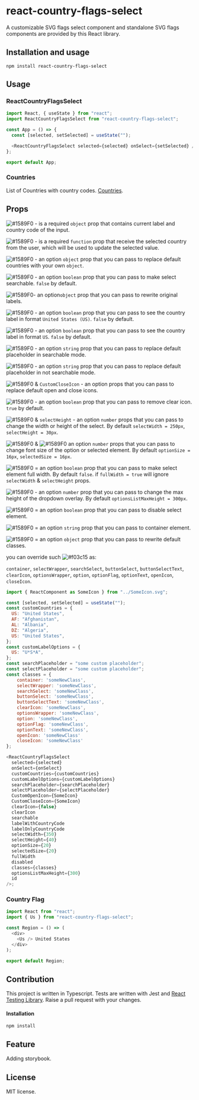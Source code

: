 # react-country-flags-select

A customizable SVG flags select component and standalone SVG flags components are provided by this React library.

## Installation and usage

```
npm install react-country-flags-select
```

## Usage

### ReactCountryFlagsSelect

```javascript
import React, { useState } from "react";
import ReactCountryFlagsSelect from "react-country-flags-select";

const App = () => {
  const [selected, setSelected] = useState("");

  <ReactCountryFlagsSelect selected={selected} onSelect={setSelected} />;
};

export default App;
```

### Countries

List of Countries with country codes. [Countries](https://github.com/Kost927/react-country-flags-select/blob/main/src/utils/countries.ts).

## Props

![#1589F0](selected) - is a required `object` prop that contains current label and country code of the input.
</br>

![#1589F0](onSelect) - is a required `function` prop that receive the selected country from the user, which will be used to update the selected value.
</br>

![#1589F0](customCountries) - an option `object` prop that you can pass to replace default countries with your own `object`.
</br>

![#1589F0](searchable) - an option `boolean` prop that you can pass to make select searchable. `false` by default.
</br>

![#1589F0](customLabelOptions)- an option`object` prop that you can pass to rewrite original labels.
</br>

![#1589F0](labelWithCountryCode) - an option `boolean` prop that you can pass to see the country label in format `United States (US)`. `false` by default.
</br>

![#1589F0](labelOnlyCountryCode) - an option `boolean` prop that you can pass to see the country label in format `US`. `false` by default.
</br>

![#1589F0](searchPlaceholder) - an option `string` prop that you can pass to replace default placeholder in searchable mode.
</br>

![#1589F0](selectPlaceholder) - an option `string` prop that you can pass to replace default placeholder in not searchable mode.
</br>

![#1589F0](CustomOpenIcon) & `CustomCloseIcon` - an option props that you can pass to replace default open and close icons.
</br>

![#1589F0](clearIcon) - an option `boolean` prop that you can pass to remove clear icon. `true` by default.
</br>

![#1589F0](selectWidth) & `selectHeight` - an option `number` props that you can pass to change the width or height of the select.
By default `selectWidth = 250px`, `selectHeight = 30px`.
</br>

![#1589F0](optionSize) & ![#1589F0](selectedSize) an option `number` props that you can pass to change font size of the option or selected element.
By default `optionSize = 16px`, `selectedSize = 16px`.
</br>

![#1589F0](fullWidth) = an option `boolean` prop that you can pass to make select element full width. By default `false`.
if `fullWidth = true` will ignore `selectWidth` & `selectHeight` props.
</br>

![#1589F0](optionsListMaxHeight) - an option `number` prop that you can pass to change the max height of the dropdown overlay.
By default `optionsListMaxHeight = 300px`.
</br>

![#1589F0](disabled) = an option `boolean` prop that you can pass to disable select element.
</br>

![#1589F0](id) = an option `string` prop that you can pass to container element.
</br>

![#1589F0](classes) = an option `object` prop that you can pass to rewrite default classes.
</br>

you can override such ![#f03c15](classes) as:
</br>

`container`, `selectWrapper`, `searchSelect`, `buttonSelect`, `buttonSelectText`, `clearIcon`, `optionsWrapper`,
`option`, `optionFlag`, `optionText`, `openIcon`, `closeIcon`.

```javascript
import { ReactComponent as SomeIcon } from "../SomeIcon.svg";

const [selected, setSelected] = useState("");
const customCountries = {
  US: "United States",
  AF: "Afghanistan",
  AL: "Albania",
  DZ: "Algeria",
  US: "United States",
};
const customLabelOptions = {
  US: "U*S*A",
};
const searchPlaceholder = "some custom placeholder";
const selectPlaceholder = "some custom placeholder";
const classes = {
    container: 'someNewClass',
    selectWrapper: 'someNewClass',
    searchSelect: 'someNewClass',
    buttonSelect: 'someNewClass',
    buttonSelectText: 'someNewClass',
    clearIcon: 'someNewClass',
    optionsWrapper: 'someNewClass',
    option: 'someNewClass',
    optionFlag: 'someNewClass',
    optionText: 'someNewClass',
    openIcon: 'someNewClass'
    closeIcon: 'someNewClass'
};

<ReactCountryFlagsSelect
  selected={selected}
  onSelect={onSelect}
  customCountries={customCountries}
  customLabelOptions={customLabelOptions}
  searchPlaceholder={searchPlaceholder}
  selectPlaceholder={selectPlaceholder}
  CustomOpenIcon={SomeIcon}
  CustomCloseIcon={SomeIcon}
  clearIcon={false}
  clearIcon
  searchable
  labelWithCountryCode
  labelOnlyCountryCode
  selectWidth={350}
  selectHeight={40}
  optionSize={20}
  selectedSize={20}
  fullWidth
  disabled
  classes={classes}
  optionsListMaxHeight={300}
  id
/>;
```

### Country Flag

```javascript
import React from "react";
import { Us } from "react-country-flags-select";

const Region = () => (
  <div>
    <Us /> United States
  </div>
);

export default Region;
```

## Contribution

This project is written in Typescript. Tests are written with Jest and [React Testing Library](https://testing-library.com/docs/react-testing-library/intro/). Raise a pull request with your changes.

#### Installation

```
npm install
```

## Feature

Adding storybook.

## License

MIT license.
